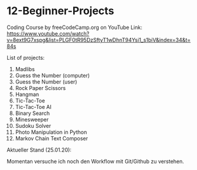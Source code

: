 # 12-Beginner-Projects

Coding Course by freeCodeCamp.org on YouTube
Link: https://www.youtube.com/watch?v=8ext9G7xspg&list=PLGF0tR95DzSftyT1wDhnT94Ysi1_s1biV&index=34&t=84s

List of projects:
1) Madlibs
2) Guess the Number (computer)
3) Guess the Number (user)
4) Rock Paper Scissors
5) Hangman
6) Tic-Tac-Toe
7) Tic-Tac-Toe AI
8) Binary Search
9) Minesweeper
10) Sudoku Solver
11) Photo Manipulation in Python
12) Markov Chain Text Composer

Aktueller Stand (25.01.20):

Momentan versuche ich noch den Workflow mit Git/Github zu verstehen.



